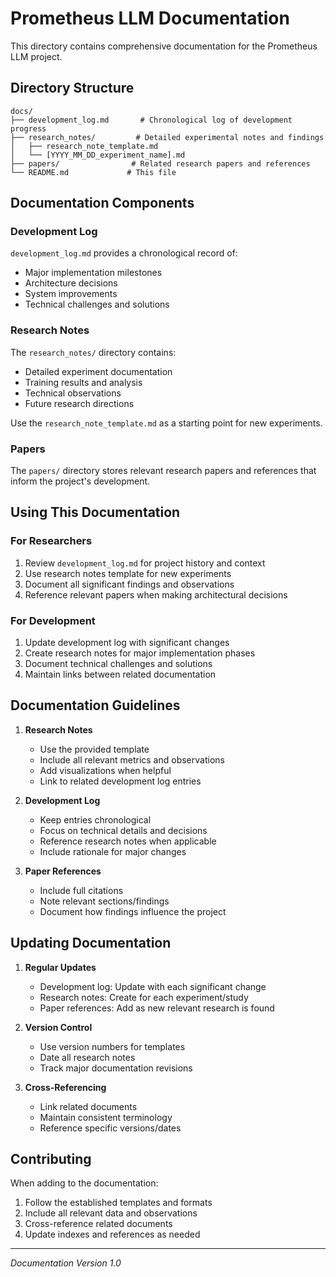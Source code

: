 # Prometheus LLM Documentation

This directory contains comprehensive documentation for the Prometheus LLM project.

## Directory Structure

```
docs/
├── development_log.md       # Chronological log of development progress
├── research_notes/         # Detailed experimental notes and findings
│   ├── research_note_template.md
│   └── [YYYY_MM_DD_experiment_name].md
├── papers/                # Related research papers and references
└── README.md             # This file
```

## Documentation Components

### Development Log
`development_log.md` provides a chronological record of:
- Major implementation milestones
- Architecture decisions
- System improvements
- Technical challenges and solutions

### Research Notes
The `research_notes/` directory contains:
- Detailed experiment documentation
- Training results and analysis
- Technical observations
- Future research directions

Use the `research_note_template.md` as a starting point for new experiments.

### Papers
The `papers/` directory stores relevant research papers and references that inform the project's development.

## Using This Documentation

### For Researchers
1. Review `development_log.md` for project history and context
2. Use research notes template for new experiments
3. Document all significant findings and observations
4. Reference relevant papers when making architectural decisions

### For Development
1. Update development log with significant changes
2. Create research notes for major implementation phases
3. Document technical challenges and solutions
4. Maintain links between related documentation

## Documentation Guidelines

1. **Research Notes**
   - Use the provided template
   - Include all relevant metrics and observations
   - Add visualizations when helpful
   - Link to related development log entries

2. **Development Log**
   - Keep entries chronological
   - Focus on technical details and decisions
   - Reference research notes when applicable
   - Include rationale for major changes

3. **Paper References**
   - Include full citations
   - Note relevant sections/findings
   - Document how findings influence the project

## Updating Documentation

1. **Regular Updates**
   - Development log: Update with each significant change
   - Research notes: Create for each experiment/study
   - Paper references: Add as new relevant research is found

2. **Version Control**
   - Use version numbers for templates
   - Date all research notes
   - Track major documentation revisions

3. **Cross-Referencing**
   - Link related documents
   - Maintain consistent terminology
   - Reference specific versions/dates

## Contributing

When adding to the documentation:
1. Follow the established templates and formats
2. Include all relevant data and observations
3. Cross-reference related documents
4. Update indexes and references as needed

---

*Documentation Version 1.0*
